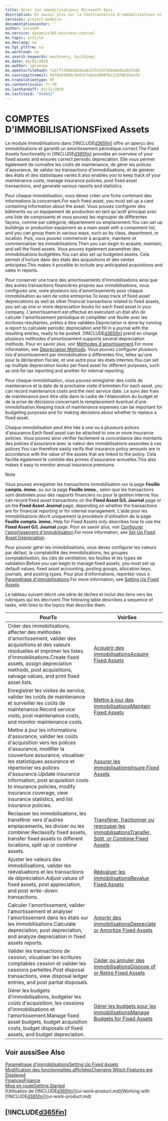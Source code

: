 ```yaml
---
title: Gérer les immobilisations| Microsoft Docs
description: En savoir plus sur la fonctionnalité d'immobilisations et afficher un aperçu de l'utilisation des immobilisations.
services: project-madeira
documentationcenter: ''
author: SorenGP
ms.service: dynamics365-business-central
ms.topic: article
ms.devlang: na
ms.tgt_pltfrm: na
ms.workload: na
ms.search.keywords: machinery, buildings
ms.date: 04/01/2019
ms.author: sgroespe
ms.openlocfilehash: fabff17b66dd3d5a8c57537df34bddedba0d7248
ms.sourcegitcommit: bd78a5d990c9e83174da1409076c22df8b35eafd
ms.translationtype: HT
ms.contentlocale: fr-FR
ms.lasthandoff: 03/31/2019
ms.locfileid: "914632"
---
```

# <a name="fixed-assets"></a><span data-ttu-id="c47bb-103">COMPTES D'IMMOBILISATIONS</span><span class="sxs-lookup"><span data-stu-id="c47bb-103">Fixed Assets</span></span>
<span data-ttu-id="c47bb-104">Le module Immobilisations dans [!INCLUDE[d365fin](includes/d365fin_md.md)] offre un aperçu des immobilisations et garantit un amortissement périodique correct.</span><span class="sxs-lookup"><span data-stu-id="c47bb-104">The Fixed Assets functionality in [!INCLUDE[d365fin](includes/d365fin_md.md)] provides an overview of your fixed assets and ensures correct periodic depreciation.</span></span> <span data-ttu-id="c47bb-105">Elle vous permet également de connaître les coûts de maintenance, de gérer les polices d'assurance, de valider les transactions d'immobilisations, et de générer des états et des statistiques variés.</span><span class="sxs-lookup"><span data-stu-id="c47bb-105">It also enables you to keep track of your maintenance costs, manage insurance policies, post fixed asset transactions, and generate various reports and statistics.</span></span>

<span data-ttu-id="c47bb-106">Pour chaque immobilisation, vous devez créer une fiche contenant des informations la concernant.</span><span class="sxs-lookup"><span data-stu-id="c47bb-106">For each fixed asset, you must set up a card containing information about the asset.</span></span> <span data-ttu-id="c47bb-107">Vous pouvez configurer des bâtiments ou un équipement de production en tant qu'actif principal avec une liste de composants et vous pouvez les regrouper de différentes façons, comme par catégorie, département ou emplacement.</span><span class="sxs-lookup"><span data-stu-id="c47bb-107">You can set up buildings or production equipment as a main asset with a component list, and you can group them in various ways, such as by class, department, or location.</span></span> <span data-ttu-id="c47bb-108">Puis, vous pouvez commencer à acquérir, maintenir et commercialiser les immobilisations.</span><span class="sxs-lookup"><span data-stu-id="c47bb-108">Then you can begin to acquire, maintain, and sell the fixed assets.</span></span> <span data-ttu-id="c47bb-109">Vous pouvez également paramétrer des immobilisations budgétées.</span><span class="sxs-lookup"><span data-stu-id="c47bb-109">You can also set up budgeted assets.</span></span> <span data-ttu-id="c47bb-110">Cela permet d'inclure dans des états des acquisitions et des ventes anticipées.</span><span class="sxs-lookup"><span data-stu-id="c47bb-110">This makes it possible to include any anticipated acquisitions and sales in reports.</span></span>

<span data-ttu-id="c47bb-111">Pour conserver une trace des amortissements d'immobilisations ainsi que des autres transactions financières propres aux immobilisations, vous configurez une, voire plusieurs lois d'amortissements pour chaque immobilisation au sein de votre entreprise.</span><span class="sxs-lookup"><span data-stu-id="c47bb-111">To keep track of fixed asset depreciations as well as other financial transactions related to fixed assets, you set up one or more depreciation books for each fixed asset in your company.</span></span> <span data-ttu-id="c47bb-112">L'amortissement est effectué en exécutant un état afin de calculer l'amortissement périodique et compléter une feuille avec les écritures résultantes, prêtes à être validées.</span><span class="sxs-lookup"><span data-stu-id="c47bb-112">Depreciation is done by running a report to calculate periodic depreciation and fill in a journal with the resulting entries, ready to be posted.</span></span> [!INCLUDE[d365fin](includes/d365fin_md.md)] <span data-ttu-id="c47bb-113">prend en charge plusieurs méthodes d'amortissement.</span><span class="sxs-lookup"><span data-stu-id="c47bb-113">supports several depreciation methods.</span></span> <span data-ttu-id="c47bb-114">Pour en savoir plus, voir [Méthodes d'amortissement](fa-depreciation-methods.md).</span><span class="sxs-lookup"><span data-stu-id="c47bb-114">For more information, see [Depreciation Methods](fa-depreciation-methods.md).</span></span> <span data-ttu-id="c47bb-115">Vous pouvez configurer plusieurs lois d'amortissement par immobilisation à différentes fins, telles qu'une pour la déclaration fiscale, et une autre pour les états internes.</span><span class="sxs-lookup"><span data-stu-id="c47bb-115">You can set up multiple depreciation books per fixed asset for different purposes, such as one for tax reporting and another for internal reporting.</span></span>

<span data-ttu-id="c47bb-116">Pour chaque immobilisation, vous pouvez enregistrer des coûts de maintenance et la date de la prochaine visite d'entretien.</span><span class="sxs-lookup"><span data-stu-id="c47bb-116">For each asset, you can record maintenance costs and the next service date.</span></span> <span data-ttu-id="c47bb-117">Le suivi des frais de maintenance peut être utile dans le cadre de l'élaboration du budget et de la prise de décisions concernant le remplacement éventuel d'une immobilisation.</span><span class="sxs-lookup"><span data-stu-id="c47bb-117">Keeping track of maintenance expenses can be important for budgeting purposes and for making decisions about whether to replace a fixed asset.</span></span>

<span data-ttu-id="c47bb-118">Chaque immobilisation peut être liée à une ou à plusieurs polices d'assurance.</span><span class="sxs-lookup"><span data-stu-id="c47bb-118">Each fixed asset can be attached to one or more insurance policies.</span></span> <span data-ttu-id="c47bb-119">Vous pouvez ainsi vérifier facilement la concordance des montants des polices d'assurance avec la valeur des immobilisations associées à ces polices.</span><span class="sxs-lookup"><span data-stu-id="c47bb-119">You can therefore easily verify that insurance policy amounts are in accordance with the value of the assets that are linked to the policy.</span></span> <span data-ttu-id="c47bb-120">Cela facilite également le contrôle des primes d'assurance annuelles.</span><span class="sxs-lookup"><span data-stu-id="c47bb-120">This also makes it easy to monitor annual insurance premiums.</span></span>

> [!NOTE]  
>   <span data-ttu-id="c47bb-121">Vous pouvez enregistrer les transactions immobilisation sur la page **Feuille compta. immo.** ou sur la page **Feuille immo.**, selon que les transactions sont destinées pour des rapports financiers ou pour la gestion interne.</span><span class="sxs-lookup"><span data-stu-id="c47bb-121">You can record fixed asset transactions on the **Fixed Asset G/L Journal** page or on the **Fixed Asset Journal** page, depending on whether the transactions are for financial reporting or for internal management.</span></span> <span data-ttu-id="c47bb-122">L'aide pour les immobilisations décrit uniquement la procédure d'utilisation de la page **Feuille compta. immo.**.</span><span class="sxs-lookup"><span data-stu-id="c47bb-122">Help for Fixed Assets only describes how to use the **Fixed Asset G/L Journal** page.</span></span> <span data-ttu-id="c47bb-123">Pour en savoir plus, voir [Configurer l'amortissement d'immobilisation](fa-how-setup-depreciation.md).</span><span class="sxs-lookup"><span data-stu-id="c47bb-123">For more information, see [Set Up Fixed Asset Depreciation](fa-how-setup-depreciation.md).</span></span>

<span data-ttu-id="c47bb-124">Pour pouvoir gérer les immobilisations, vous devez configurer les valeurs par défaut, la comptabilité des immobilisations, les groupes comptabilisation, les clés de ventilation, les feuilles et les types de validation.</span><span class="sxs-lookup"><span data-stu-id="c47bb-124">Before you can begin to manage fixed assets, you must set up default values, fixed asset accounting, posting groups, allocation keys, journals, and posting types.</span></span> <span data-ttu-id="c47bb-125">Pour plus d'informations, reportez-vous à [Paramétrage d'immobilisations](fa-setup.md).</span><span class="sxs-lookup"><span data-stu-id="c47bb-125">For more information, see [Setting Up Fixed Assets](fa-setup.md).</span></span>

<span data-ttu-id="c47bb-126">Le tableau suivant décrit une série de tâches et inclut des liens vers les rubriques qui les décrivent.</span><span class="sxs-lookup"><span data-stu-id="c47bb-126">The following table describes a sequence of tasks, with links to the topics that describe them.</span></span>

| <span data-ttu-id="c47bb-127">Pour</span><span class="sxs-lookup"><span data-stu-id="c47bb-127">To</span></span> | <span data-ttu-id="c47bb-128">Voir</span><span class="sxs-lookup"><span data-stu-id="c47bb-128">See</span></span> |
| --- | --- |
| <span data-ttu-id="c47bb-129">Créer des immobilisations, affecter des méthodes d'amortissement, valider des acquisitions et des valeurs résiduelles et imprimer les listes d'immobilisations.</span><span class="sxs-lookup"><span data-stu-id="c47bb-129">Create fixed assets, assign depreciation methods, post acquisitions, salvage values, and print fixed asset lists.</span></span> |[<span data-ttu-id="c47bb-130">Acquérir des immobilisations</span><span class="sxs-lookup"><span data-stu-id="c47bb-130">Acquire Fixed Assets</span></span>](fa-how-acquire.md) |
| <span data-ttu-id="c47bb-131">Enregistrer les visites de service, valider les coûts de maintenance et surveiller les coûts de maintenance.</span><span class="sxs-lookup"><span data-stu-id="c47bb-131">Record service visits, post maintenance costs, and monitor maintenance costs.</span></span> |[<span data-ttu-id="c47bb-132">Mettre à jour des immobilisations</span><span class="sxs-lookup"><span data-stu-id="c47bb-132">Maintain Fixed Assets</span></span>](fa-how-maintain.md) |
| <span data-ttu-id="c47bb-133">Mettre à jour les informations d'assurance, valider les coûts d'acquisition vers les polices d'assurance, modifier la couverture assurance, visualiser les statistiques assurance et répertorier les polices d'assurance.</span><span class="sxs-lookup"><span data-stu-id="c47bb-133">Update insurance information, post acquisition costs to insurance policies, modify insurance coverage, view insurance statistics, and list insurance policies.</span></span> |[<span data-ttu-id="c47bb-134">Assurer les immobilisations</span><span class="sxs-lookup"><span data-stu-id="c47bb-134">Insure Fixed Assets</span></span>](fa-how-insure.md) |
| <span data-ttu-id="c47bb-135">Reclasser les immobilisations, les transférer vers d'autres emplacements, les diviser ou les combiner.</span><span class="sxs-lookup"><span data-stu-id="c47bb-135">Reclassify fixed assets, transfer fixed assets to different locations, split up or combine assets.</span></span> |[<span data-ttu-id="c47bb-136">Transférer, fractionner ou regrouper les immobilisations</span><span class="sxs-lookup"><span data-stu-id="c47bb-136">Transfer, Split, or Combine Fixed Assets</span></span>](fa-how-trans-split-combine.md) |
| <span data-ttu-id="c47bb-137">Ajuster les valeurs des immobilisations, valider les réévaluations et les transactions de dépréciation.</span><span class="sxs-lookup"><span data-stu-id="c47bb-137">Adjust values of fixed assets, post appreciation, and post write-down transactions.</span></span> |[<span data-ttu-id="c47bb-138">Réévaluer les immobilisations</span><span class="sxs-lookup"><span data-stu-id="c47bb-138">Revalue Fixed Assets</span></span>](fa-how-revalue.md) |
| <span data-ttu-id="c47bb-139">Calculer l'amortissement, valider l'amortissement et analyser l'amortissement dans les états sur les immobilisations.</span><span class="sxs-lookup"><span data-stu-id="c47bb-139">Calculate depreciation, post depreciation, and  analyze depreciation in fixed assets reports.</span></span> |[<span data-ttu-id="c47bb-140">Amortir des immobilisations</span><span class="sxs-lookup"><span data-stu-id="c47bb-140">Depreciate or Amortize Fixed Assets</span></span>](fa-how-depreciate-amortize.md) |
| <span data-ttu-id="c47bb-141">Valider les transactions de cession, visualiser les écritures comptables cession et valider les cessions partielles.</span><span class="sxs-lookup"><span data-stu-id="c47bb-141">Post disposal transactions, view disposal ledger entries, and post partial disposals.</span></span> |[<span data-ttu-id="c47bb-142">Céder ou annuler des immobilisations</span><span class="sxs-lookup"><span data-stu-id="c47bb-142">Dispose of or Retire Fixed Assets</span></span>](fa-how-dispose-retire.md) |
| <span data-ttu-id="c47bb-143">Gérer les budgets d'immobilisations, budgéter les coûts d'acquisition, les cessions d'immobilisations et l'amortissement.</span><span class="sxs-lookup"><span data-stu-id="c47bb-143">Manage fixed asset budgets, budget acquisition costs, budget disposals of fixed assets, and budget depreciation.</span></span> |[<span data-ttu-id="c47bb-144">Gérer les budgets pour les immobilisations</span><span class="sxs-lookup"><span data-stu-id="c47bb-144">Manage Budgets for Fixed Assets</span></span>](fa-how-manage-budgets.md) |

## <a name="see-also"></a><span data-ttu-id="c47bb-145">Voir aussi</span><span class="sxs-lookup"><span data-stu-id="c47bb-145">See Also</span></span>
[<span data-ttu-id="c47bb-146">Paramétrage d'immobilisations</span><span class="sxs-lookup"><span data-stu-id="c47bb-146">Setting Up Fixed Assets</span></span>](fa-setup.md)  
[<span data-ttu-id="c47bb-147">Modification des fonctionnalités affichées</span><span class="sxs-lookup"><span data-stu-id="c47bb-147">Changing Which Features are Displayed</span></span>](ui-experiences.md)  
[<span data-ttu-id="c47bb-148">Finances</span><span class="sxs-lookup"><span data-stu-id="c47bb-148">Finance</span></span>](finance.md)  
[<span data-ttu-id="c47bb-149">Mise en route</span><span class="sxs-lookup"><span data-stu-id="c47bb-149">Getting Started</span></span>](product-get-started.md)  
<span data-ttu-id="c47bb-150">[Utilisation de [!INCLUDE[d365fin](includes/d365fin_md.md)]](ui-work-product.md)</span><span class="sxs-lookup"><span data-stu-id="c47bb-150">[Working with [!INCLUDE[d365fin](includes/d365fin_md.md)]](ui-work-product.md)</span></span>

## [!INCLUDE[d365fin](includes/free_trial_md.md)]  
 
